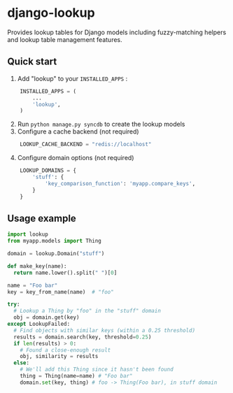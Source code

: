 django-lookup
=============
Provides lookup tables for Django models including fuzzy-matching helpers and lookup table management features.

Quick start
-----------

1. Add "lookup" to your `INSTALLED_APPS` :
```python
    INSTALLED_APPS = (
        ...
        'lookup',
    )
```
2. Run `python manage.py syncdb` to create the lookup models
3. Configure a cache backend (not required)
```python
    LOOKUP_CACHE_BACKEND = "redis://localhost"
```
4. Configure domain options (not required)
```python
    LOOKUP_DOMAINS = {
        'stuff': {
            'key_comparison_function': 'myapp.compare_keys',
        }
    }
```


Usage example
-----
```python
import lookup
from myapp.models import Thing

domain = lookup.Domain("stuff")

def make_key(name):
  return name.lower().split(" ")[0]

name = "Foo bar"
key = key_from_name(name)  # "foo"

try:
  # Lookup a Thing by "foo" in the "stuff" domain
  obj = domain.get(key)
except LookupFailed:
  # Find objects with similar keys (within a 0.25 threshold)
  results = domain.search(key, threshold=0.25)
  if len(results) > 0:
    # Found a close-enough result
    obj, similarity = results
  else:
    # We'll add this Thing since it hasn't been found
    thing = Thing(name=name) # "Foo bar"
    domain.set(key, thing) # foo -> Thing(Foo bar), in stuff domain
```
